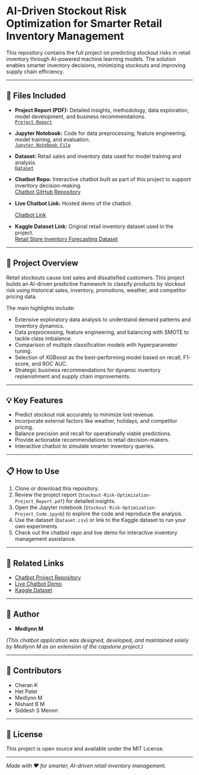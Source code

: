 # AI-Driven Stockout Risk Optimization for Smarter Retail Inventory Management

This repository contains the full project on predicting stockout risks in retail inventory through AI-powered machine learning models. The solution enables smarter inventory decisions, minimizing stockouts and improving supply chain efficiency.

---

## 📁 Files Included

- **Project Report (PDF):** Detailed insights, methodology, data exploration, model development, and business recommendations.  
  [`Project Report`](Stockout-Risk-Optimization-Project_Report.pdf)

- **Jupyter Notebook:** Code for data preprocessing, feature engineering, model training, and evaluation.  
  [`Jupyter Notebook File`](Stockout-Risk-Optimization-Project_Code.ipynb)

- **Dataset:** Retail sales and inventory data used for model training and analysis.  
  [`Dataset`](Dataset.csv)

- **Chatbot Repo:** Interactive chatbot built as part of this project to support inventory decision-making.  
  [Chatbot GitHub Repository](https://github.com/yourusername/your-chatbot-repo)

- **Live Chatbot Link:** Hosted demo of the chatbot.
  
  [Chatbot Link](https://chatbotapp-d7x3kzeewgz8ufpdou7g5z.streamlit.app/)

- **Kaggle Dataset Link:** Original retail inventory dataset used in the project.  
  [Retail Store Inventory Forecasting Dataset](https://www.kaggle.com/datasets/anirudhchauhan/retail-store-inventory-forecasting-dataset/data)

---

## 🚀 Project Overview

Retail stockouts cause lost sales and dissatisfied customers. This project builds an AI-driven predictive framework to classify products by stockout risk using historical sales, inventory, promotions, weather, and competitor pricing data.

The main highlights include:

- Extensive exploratory data analysis to understand demand patterns and inventory dynamics.
- Data preprocessing, feature engineering, and balancing with SMOTE to tackle class imbalance.
- Comparison of multiple classification models with hyperparameter tuning.
- Selection of XGBoost as the best-performing model based on recall, F1-score, and ROC AUC.
- Strategic business recommendations for dynamic inventory replenishment and supply chain improvements.

---

## 💡 Key Features

- Predict stockout risk accurately to minimize lost revenue.
- Incorporate external factors like weather, holidays, and competitor pricing.
- Balance precision and recall for operationally viable predictions.
- Provide actionable recommendations to retail decision-makers.
- Interactive chatbot to simulate smarter inventory queries.

---

## 📋 How to Use

1. Clone or download this repository.
2. Review the project report (`Stockout-Risk-Optimization-Project_Report.pdf`) for detailed insights.
3. Open the Jupyter notebook (`Stockout-Risk-Optimization-Project_Code.ipynb`) to explore the code and reproduce the analysis.
4. Use the dataset (`Dataset.csv`) or link to the Kaggle dataset to run your own experiments.
5. Check out the chatbot repo and live demo for interactive inventory management assistance.

---

## 🔗 Related Links

- [Chatbot Project Repository](https://github.com/Medlynn-M/chatbot_app)  
- [Live Chatbot Demo](https://chatbotapp-d7x3kzeewgz8ufpdou7g5z.streamlit.app/)  
- [Kaggle Dataset](https://www.kaggle.com/datasets/anirudhchauhan/retail-store-inventory-forecasting-dataset/data)

---

## 🙌 Author

- **Medlynn M**

_(This chatbot application was designed, developed, and maintained solely by Medlynn M as an extension of the capstone project.)_

---
## 🙌 Contributors

- Cheran K  
- Het Patel  
- Medlynn M  
- Nishant B M  
- Siddesh S Menon

---

## 📄 License

This project is open source and available under the MIT License.

---

*Made with ❤️ for smarter, AI-driven retail inventory management.*
